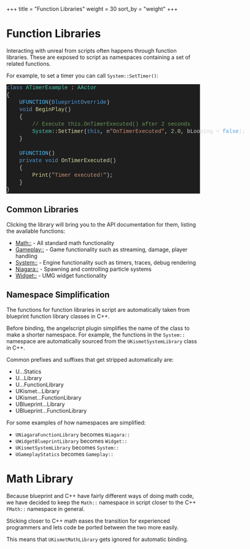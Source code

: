+++
title = "Function Libraries"
weight = 30
sort_by = "weight"
+++

# Function Libraries
Interacting with unreal from scripts often happens through function libraries.
These are exposed to script as namespaces containing a set of related functions.

For example, to set a timer you can call `System::SetTimer()`:

<div class="code_block" style="color: #d4d4d4;background-color: #1e1e1e;font-family: 'Terminus (TTF) for Windows', Consolas, 'Courier New', monospace;font-weight: normal;font-size: 14px;line-height: 19px;white-space: pre;"><div><span style="color: #569cd6;">class</span><span style="color: #d4d4d4;"> </span><span style="color: #4ec9b0;">ATimerExample</span><span style="color: #d4d4d4;"> : </span><span style="color: #4ec9b0;">AActor</span></div><div><span style="color: #d4d4d4;">{</span></div><div><span style="color: #d4d4d4;">&#160; &#160; </span><span style="color: #4fc1ff;">UFUNCTION</span><span style="color: #d4d4d4;">(</span><span style="color: #569cd6;">BlueprintOverride</span><span style="color: #d4d4d4;">)</span></div><div><span style="color: #d4d4d4;">&#160; &#160; </span><span style="color: #569cd6;">void</span><span style="color: #d4d4d4;"> </span><span style="color: #dcdcaa;">BeginPlay</span><span style="color: #d4d4d4;">()</span></div><div><span style="color: #d4d4d4;">&#160; &#160; {</span></div><div><span style="color: #d4d4d4;">&#160; &#160; &#160; &#160; </span><span style="color: #6a9955;">// Execute this.OnTimerExecuted() after 2 seconds</span></div><div><span style="color: #d4d4d4;">&#160; &#160; &#160; &#160; </span><span style="color: #4ec9b0;">System</span><span style="color: #d4d4d4;">::</span><span style="color: #dcdcaa;">SetTimer</span><span style="color: #d4d4d4;">(</span><span style="color: #569cd6;">this</span><span style="color: #d4d4d4;">, n</span><span style="color: #ce9178;">"OnTimerExecuted"</span><span style="color: #d4d4d4;">, </span><span style="color: #b5cea8;">2.0</span><span style="color: #d4d4d4;">, bLooping = </span><span style="color: #569cd6;">false</span><span style="color: #d4d4d4;">);</span></div><div><span style="color: #d4d4d4;">&#160; &#160; }</span></div><br><div><span style="color: #d4d4d4;">&#160; &#160; </span><span style="color: #4fc1ff;">UFUNCTION</span><span style="color: #d4d4d4;">()</span></div><div><span style="color: #d4d4d4;">&#160; &#160; </span><span style="color: #569cd6;">private</span><span style="color: #d4d4d4;"> </span><span style="color: #569cd6;">void</span><span style="color: #d4d4d4;"> </span><span style="color: #dcdcaa;">OnTimerExecuted</span><span style="color: #d4d4d4;">()</span></div><div><span style="color: #d4d4d4;">&#160; &#160; {</span></div><div><span style="color: #d4d4d4;">&#160; &#160; &#160; &#160; </span><span style="color: #dcdcaa;">Print</span><span style="color: #d4d4d4;">(</span><span style="color: #ce9178;">"Timer executed!"</span><span style="color: #d4d4d4;">);</span></div><div><span style="color: #d4d4d4;">&#160; &#160; }</span></div><div><span style="color: #d4d4d4;">}</span></div></div>

## Common Libraries
Clicking the library will bring you to the API documentation for them, listing the available functions:

* [Math::](/api/index.html#CClass:Math) - All standard math functionality
* [Gameplay::](/api/index.html#CClass:Gameplay) - Game functionality such as streaming, damage, player handling
* [System::](/api/index.html#CClass:System) - Engine functionality such as timers, traces, debug rendering
* [Niagara::](/api/index.html#CClass:Niagara) - Spawning and controlling particle systems
* [Widget::](/api/index.html#CClass:Widget) - UMG widget functionality

## Namespace Simplification
The functions for function libraries in script are automatically taken from blueprint function library classes in C++.

Before binding, the angelscript plugin simplifies the name of the class to make a shorter namespace.
For example, the functions in the `System::` namespace are automatically sourced from the `UKismetSystemLibrary` class in C++.

Common prefixes and suffixes that get stripped automatically are:
* U...Statics
* U...Library
* U...FunctionLibrary
* UKismet...Library
* UKismet...FunctionLibrary
* UBlueprint...Library
* UBlueprint...FunctionLibrary

For some examples of how namespaces are simplified:
* `UNiagaraFunctionLibrary` becomes `Niagara::`
* `UWidgetBlueprintLibrary` becomes `Widget::`
* `UKismetSystemLibrary` becomes `System::`
* `UGameplayStatics` becomes `Gameplay::`

# Math Library
Because blueprint and C++ have fairly different ways of doing math code, we have decided to keep the `Math::` namespace in script closer to the C++ `FMath::` namespace in general.

Sticking closer to C++ math eases the transition for experienced programmers and lets code be ported between the two more easily.

This means that `UKismetMathLibrary` gets ignored for automatic binding.